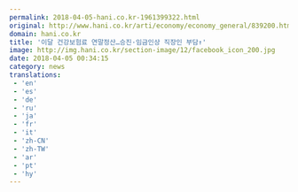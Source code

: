 ```yaml
---
permalink: 2018-04-05-hani.co.kr-1961399322.html
original: http://www.hani.co.kr/arti/economy/economy_general/839200.html
domain: hani.co.kr
title: '이달 건강보험료 연말정산…승진·임금인상 직장인 부담↑'
image: http://img.hani.co.kr/section-image/12/facebook_icon_200.jpg
date: 2018-04-05 00:34:15
category: news
translations: 
 - 'en'
 - 'es'
 - 'de'
 - 'ru'
 - 'ja'
 - 'fr'
 - 'it'
 - 'zh-CN'
 - 'zh-TW'
 - 'ar'
 - 'pt'
 - 'hy'
---
```


